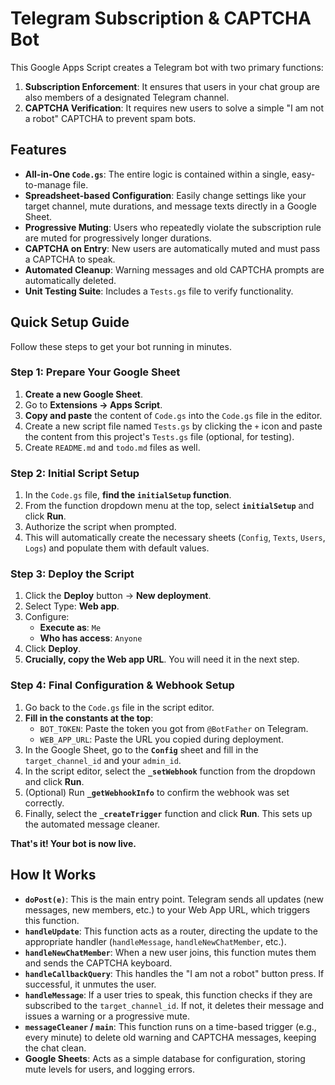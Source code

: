 # Telegram Subscription & CAPTCHA Bot

This Google Apps Script creates a Telegram bot with two primary functions:
1.  **Subscription Enforcement**: It ensures that users in your chat group are also members of a designated Telegram channel.
2.  **CAPTCHA Verification**: It requires new users to solve a simple "I am not a robot" CAPTCHA to prevent spam bots.

## Features

- **All-in-One `Code.gs`**: The entire logic is contained within a single, easy-to-manage file.
- **Spreadsheet-based Configuration**: Easily change settings like your target channel, mute durations, and message texts directly in a Google Sheet.
- **Progressive Muting**: Users who repeatedly violate the subscription rule are muted for progressively longer durations.
- **CAPTCHA on Entry**: New users are automatically muted and must pass a CAPTCHA to speak.
- **Automated Cleanup**: Warning messages and old CAPTCHA prompts are automatically deleted.
- **Unit Testing Suite**: Includes a `Tests.gs` file to verify functionality.

## Quick Setup Guide

Follow these steps to get your bot running in minutes.

### Step 1: Prepare Your Google Sheet

1.  **Create a new Google Sheet**.
2.  Go to **Extensions -> Apps Script**.
3.  **Copy and paste** the content of `Code.gs` into the `Code.gs` file in the editor.
4.  Create a new script file named `Tests.gs` by clicking the `+` icon and paste the content from this project's `Tests.gs` file (optional, for testing).
5.  Create `README.md` and `todo.md` files as well.

### Step 2: Initial Script Setup

1.  In the `Code.gs` file, **find the `initialSetup` function**.
2.  From the function dropdown menu at the top, select **`initialSetup`** and click **Run**. 
3.  Authorize the script when prompted.
4.  This will automatically create the necessary sheets (`Config`, `Texts`, `Users`, `Logs`) and populate them with default values.

### Step 3: Deploy the Script

1.  Click the **Deploy** button -> **New deployment**.
2.  Select Type: **Web app**.
3.  Configure:
    -   **Execute as**: `Me`
    -   **Who has access**: `Anyone`
4.  Click **Deploy**.
5.  **Crucially, copy the Web app URL**. You will need it in the next step.

### Step 4: Final Configuration & Webhook Setup

1.  Go back to the `Code.gs` file in the script editor.
2.  **Fill in the constants at the top**:
    -   `BOT_TOKEN`: Paste the token you got from `@BotFather` on Telegram.
    -   `WEB_APP_URL`: Paste the URL you copied during deployment.
3.  In the Google Sheet, go to the **`Config`** sheet and fill in the `target_channel_id` and your `admin_id`.
4.  In the script editor, select the **`_setWebhook`** function from the dropdown and click **Run**.
5.  (Optional) Run **`_getWebhookInfo`** to confirm the webhook was set correctly.
6.  Finally, select the **`_createTrigger`** function and click **Run**. This sets up the automated message cleaner.

**That's it! Your bot is now live.**

## How It Works

-   **`doPost(e)`**: This is the main entry point. Telegram sends all updates (new messages, new members, etc.) to your Web App URL, which triggers this function.
-   **`handleUpdate`**: This function acts as a router, directing the update to the appropriate handler (`handleMessage`, `handleNewChatMember`, etc.).
-   **`handleNewChatMember`**: When a new user joins, this function mutes them and sends the CAPTCHA keyboard.
-   **`handleCallbackQuery`**: This handles the "I am not a robot" button press. If successful, it unmutes the user.
-   **`handleMessage`**: If a user tries to speak, this function checks if they are subscribed to the `target_channel_id`. If not, it deletes their message and issues a warning or a progressive mute.
-   **`messageCleaner` / `main`**: This function runs on a time-based trigger (e.g., every minute) to delete old warning and CAPTCHA messages, keeping the chat clean.
-   **Google Sheets**: Acts as a simple database for configuration, storing mute levels for users, and logging errors.
